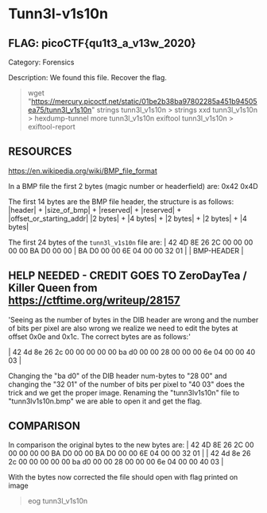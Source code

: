 # Tunn3l-v1s10n

## FLAG: picoCTF{qu1t3_a_v13w_2020}

Category: Forensics

Description: We found this file. Recover the flag.

> wget "https://mercury.picoctf.net/static/01be2b38ba97802285a451b94505ea75/tunn3l_v1s10n"
> strings tunn3l_v1s10n > strings
> xxd tunn3l_v1s10n > hexdump-tunnel
> more tunn3l_v1s10n
> exiftool tunn3l_v1s10n > exiftool-report

## RESOURCES

<https://en.wikipedia.org/wiki/BMP_file_format>

In a BMP file the first 2 bytes (magic number or headerfield) are:
0x42 0x4D

The first 14 bytes are the BMP file header, the structure is as follows:
|header| + |size_of_bmp| + |reserved| + |reserved| + |offset_or_starting_addr|
|2 bytes| + |4 bytes| + |2 bytes| + |2 bytes| + |4 bytes|

The first 24 bytes of the `tunn3l_v1s10n` file are:
| 42 4D 8E 26 2C 00 00 00 00 00 BA D0 00 00 | BA D0 00 00 6E 04 00 00 32 01 |
| BMP-HEADER |

## HELP NEEDED - CREDIT GOES TO ZeroDayTea / Killer Queen from <https://ctftime.org/writeup/28157>

'Seeing as the number of bytes in the DIB header are wrong and the number of bits per pixel are also wrong we realize we need to edit the bytes at offset 0x0e and 0x1c. The correct bytes are as follows:'

| 42 4d 8e 26 2c 00 00 00 00 00 ba d0 00 00 28 00 00 00 6e 04 00 00 40 03 |

Changing the "ba d0" of the DIB header num-bytes to "28 00" and changing the "32 01" of the number of bits per pixel to "40 03" does the trick and we get the proper image. Renaming the "tunn3lv1s10n" file to "tunn3lv1s10n.bmp" we are able to open it and get the flag.

## COMPARISON

In comparison the original bytes to the new bytes are:
| 42 4D 8E 26 2C 00 00 00 00 00 BA D0 00 00 BA D0 00 00 6E 04 00 00 32 01 |
| 42 4d 8e 26 2c 00 00 00 00 00 ba d0 00 00 28 00 00 00 6e 04 00 00 40 03 |

With the bytes now corrected the file should open with flag printed on image
> eog tunn3l_v1s10n
